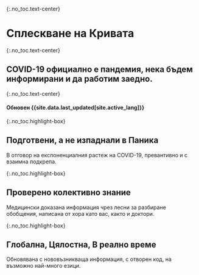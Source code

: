 {:.no_toc.text-center}
# Сплескване на Кривата

{:.no_toc.text-center}
## COVID-19 официално е пандемия, нека бъдем информирани и да работим заедно.

{:.no_toc.text-center}
#### Обновен {{site.data.last_updated[site.active_lang]}}

{:.no_toc.highlight-box}
## Подготвени, а не изпаднали в Паника
В отговор на експоненциалния растеж на COVID-19, превантивно и с взаимна подкрепа. 

{:.no_toc.highlight-box}
## Проверено колективно знание
Медицински доказана информация чрез лесни за разбиране обобщения, написана от хора като вас, както и доктори. 

{:.no_toc.highlight-box}
## Глобална, Цялостна, В реално време
Обновявана с нововъзникваща информация, с отворен код, на възможно най-много езици.
